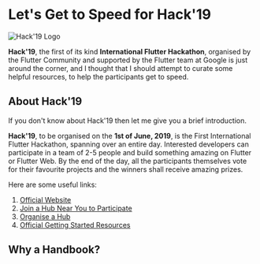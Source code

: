 # Let's Get to Speed for Hack'19

![Hack'19 Logo](https://flutterhackathon.com/assets/images/image01.png?v21881718278551)

**Hack'19**, the first of its kind **International Flutter Hackathon**, organised by the Flutter Community and supported by the Flutter team at Google is just around the corner, and I thought that I should attempt to curate some helpful resources, to help the participants get to speed.


## About Hack'19
If you don't know about Hack'19 then let me give you a brief introduction.

**Hack'19**, to be organised on the **1st of June, 2019**, is the First International Flutter Hackathon, spanning over an entire day. Interested developers can participate in a team of 2-5 people and build something amazing on Flutter or Flutter Web. By the end of the day, all the participants themselves vote for their favourite projects and the winners shall receive amazing prizes. 

Here are some useful links: 

1. [Official Website](https://flutterhackathon.com/)
2. [Join a Hub Near You to Participate](https://flutterhackathon.com/#join)
3. [Organise a Hub](https://flutterhackathon.com/#organise)
4. [Official Getting Started Resources](https://flutterhackathon.com/#getting-started)
   

## Why a Handbook?

